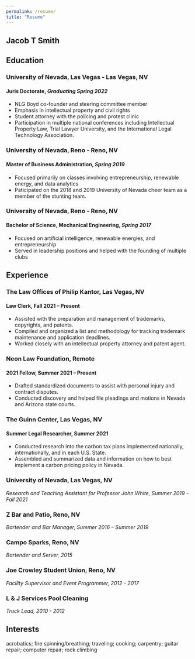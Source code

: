 ```yaml
---
permalink: /resume/
title: "Resume"
---
```

  
## Jacob T Smith

## Education
### University of Nevada, Las Vegas - Las Vegas, NV
#### Juris Doctorate, *Graduating Spring 2022*
* NLG Boyd co-founder and steering committee member
* Emphasis in intellectual property and civil rights
* Student attorney with the policing and protest clinic
* Participation in multiple national conferences including Intellectual Property Law, Trial Lawyer University, and the International Legal Technology Association.
### University of Nevada, Reno - Reno, NV
#### Master of Business Administration, *Spring 2019*
* Focused primarily on classes involving entrepreneurship, renewable energy, and data analytics
* Paticipated on the 2018 and 2019 University of Nevada cheer team as a member of the stunting team.
### University of Nevada, Reno - Reno, NV
#### Bachelor of Science, Mechanical Engineering, *Spring 2017*
* Focused on artificial intelligence, renewable energies, and entrepreneurship
* Served in leadership positions and helped with the founding of multiple clubs

## Experience
### The Law Offices of Philip Kantor, Las Vegas, NV
#### Law Clerk, Fall 2021 – Present
 * Assisted with the preparation and management of trademarks, copyrights, and patents.
 * Compiled and organized a list and methodology for tracking trademark maintenance and application deadlines.
 * Worked closely with an intellectual property attorney and patent agent.
### Neon Law Foundation, Remote
#### 2021 Fellow, Summer 2021 – Present
 * Drafted standardized documents to assist with personal injury and contract disputes.
 * Conducted discovery and helped file pleadings and motions in Nevada and Arizona state courts.
### The Guinn Center, Las Vegas, NV
#### Summer Legal Researcher, Summer 2021
 * Conducted research into the carbon tax plans implemented nationally, internationally, and in each U.S. State.
 * Assembled and summarized data and information on how to best implement a carbon pricing policy in Nevada.
### University of Nevada, Las Vegas, NV
*Research and Teaching Assistant for Professor John White, Summer 2019 – Fall 2021*
### Z Bar and Patio, Reno, NV
*Bartender and Bar Manager, Summer 2016 – Summer 2019*
### Campo Sparks, Reno, NV
*Bartender and Server, 2015*
### Joe Crowley Student Union, Reno, NV
*Facility Supervisor and Event Programmer, 2012 - 2017*
### L & J Services Pool Cleaning
*Truck Lead, 2010 - 2012*
  
## Interests
acrobatics; fire spinning/breathing; traveling; cooking; carpentry; guitar repair; computer repair; rock climbing

